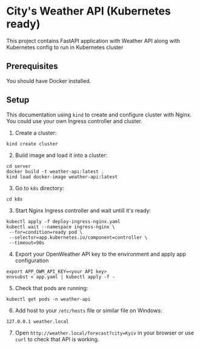 # City's Weather API (Kubernetes ready)

This project contains FastAPI application with Weather API along with Kubernetes config to run in Kubernetes cluster

## Prerequisites

You should have Docker installed.

## Setup

This documentation using `kind` to create and configure cluster with Nginx. You could use your own Ingress controller and cluster.

1. Create a cluster:

```shell
kind create cluster
```

2. Build image and load it into a cluster:

```shell
cd server
docker build -t weather-api:latest .
kind load docker-image weather-api:latest
```

3. Go to `k8s` directory:

```shell
cd k8s
```

3. Start Nginx Ingress controller and wait untill it's ready:

```shell
kubectl apply -f deploy-ingress-nginx.yaml
kubectl wait --namespace ingress-nginx \
 --for=condition=ready pod \
 --selector=app.kubernetes.io/component=controller \
 --timeout=90s
```

4. Export your OpenWeather API key to the environment and apply app configuration

```shell
export APP_OWM_API_KEY=<your API key>
envsubst < app.yaml | kubectl apply -f -
```

5. Check that pods are running:

```shell
kubectl get pods -n weather-api
```

6. Add host to your `/etc/hosts` file or similar file on Windows:

```shell
127.0.0.1 weather.local
```

7. Open `http://weather.local/forecast?city=Kyiv` in your browser or use `curl` to check that API is working.
